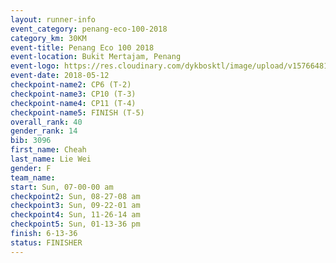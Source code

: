 ```yaml
--- 
layout: runner-info 
event_category: penang-eco-100-2018 
category_km: 30KM 
event-title: Penang Eco 100 2018 
event-location: Bukit Mertajam, Penang 
event-logo: https://res.cloudinary.com/dykbosktl/image/upload/v1576648106/Logo/Logo_lovxhg.jpg 
event-date: 2018-05-12 
checkpoint-name2: CP6 (T-2) 
checkpoint-name3: CP10 (T-3) 
checkpoint-name4: CP11 (T-4) 
checkpoint-name5: FINISH (T-5) 
overall_rank: 40
gender_rank: 14
bib: 3096
first_name: Cheah
last_name: Lie Wei
gender: F
team_name: 
start: Sun, 07-00-00 am
checkpoint2: Sun, 08-27-08 am
checkpoint3: Sun, 09-22-01 am
checkpoint4: Sun, 11-26-14 am
checkpoint5: Sun, 01-13-36 pm
finish: 6-13-36
status: FINISHER
--- 
```

